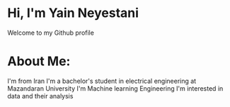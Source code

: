 # Hi, I'm Yain Neyestani
 Welcome to my Github profile
#  About Me:
 I'm from Iran 
I'm a bachelor's student in electrical engineering at Mazandaran University 
I'm Machine learning Engineering 
I'm interested in data and their analysis 
 
